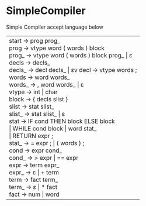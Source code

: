# SimpleCompiler
Simple Compiler accept language below<br>
<table>
  <td>
    start -> prog prog_<br>
    prog -> vtype word ( words ) block<br>
    prog_ -> vtype word ( words ) block prog_ | ε<br>
    decls -> decls_<br>
    decls_ -> decl decls_ | εv
    decl -> vtype words ;<br>
    words -> word words_<br>
    words_ -> , word words_ | ε<br>
    vtype -> int | char<br>
    block -> { decls slist }<br>
    slist -> stat slist_<br>
    slist_ -> stat slist_ | ε<br>
    stat -> IF cond THEN block ELSE block<br>
    | WHILE cond block | word stat_<br>
    | RETURN expr ;<br>
    stat_ -> = expr ; | ( words ) ;<br>
    cond -> expr cond_<br>
    cond_ -> > expr | == expr<br>
    expr -> term expr_<br>
    expr_ -> ε | + term<br>
    term -> fact term_<br>
    term_ -> ε | * fact<br>
    fact -> num | word<br>
  </td>
 </table>

